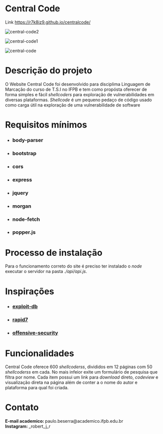 # Central Code

Link https://r7k8iz9.github.io/centralcode/

![central-code2](https://user-images.githubusercontent.com/47728645/52925140-7a8b0280-330e-11e9-89bf-c4d4c7797c5e.png)

![central-code1](https://user-images.githubusercontent.com/47728645/52925046-2122d380-330e-11e9-9b8f-fb09f3f5b9b4.png)

![central-code](https://user-images.githubusercontent.com/47728645/52924850-4bc05c80-330d-11e9-93ac-d98bf73006c1.png)

<h1>Descrição do projeto</h1>
<p>O Website Central Code foi desenvolvido para disciplima Linguagem de Marcação do curso de T.S.I no IFPB e tem como propósta oferecer de forma simples e fácil <i>shellcoders</i> para exploração de vulnerabilidades em diversas plataformas. <i>Shellcode</i> é um pequeno pedaço de código usado como carga útil na exploração de uma vulnerabilidade de software
</p>
<h1>Requisitos mínimos</h1>
<p>
<ul>
<li><h3>body-parser</h3></li>
<li><h3>bootstrap</h3></li>
<li><h3>cors</h3></li>
<li><h3>express</h3></li>
<li><h3>jquery</h3></li>
<li><h3>morgan</h3></li>
<li><h3>node-fetch</h3></li>
<li><h3>popper.js</h3></li>
</ul>
</p>
<h1>Processo de instalação</h1>
<p>
Para o funcionamento correto do site é preciso ter instalado o <i>node</i> executar o servidor na pasta <i>./api/api.js</i>.
</p>
<h1>Inspirações</h1>
<p><ul>
<li><h3><a href="https://www.exploit-db.com/shellcodes">exploit-db</a></li>
<li><h3><a href="https://www.rapid7.com/db">rapid7</a></li>
<li><h3><a href="https://www.offensive-security.com">offensive-security</a></li>
</ul></p>
<h1>Funcionalidades</h1>
<p>Central Code oferece 600 <i>shellcoderss</i>, divididos em 12 páginas com 50 <i>shellcoderss</i> em cada. No mais infeior exite um formulário de pesquisa
que filtra por nome. Cada item possui um link para <i>download</i> direto, <i>codeview</i> e visualização direta na página além de conter a
o nome do autor e plataforma para qual foi criada.</p>
<h1>Contato</h1>
<p>
<b>E-mail academico: </b>paulo.beserra@academico.ifpb.edu.br<br>
<b>Instagram: </b>_robert_j_r
</p>

